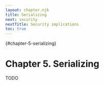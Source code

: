 ```yaml
---
layout: chapter.njk
title: Serializing
next: security
nextTitle: Security implications
toc: true
---
```

{#chapter-5-serializing}
# Chapter 5. Serializing

TODO
